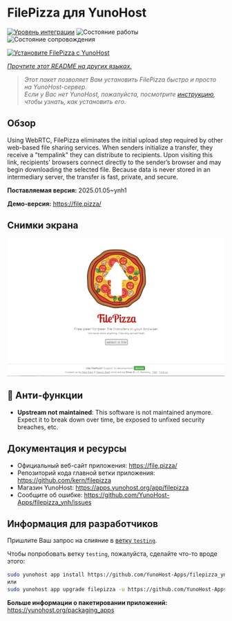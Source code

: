 <!--
Важно: этот README был автоматически сгенерирован <https://github.com/YunoHost/apps/tree/master/tools/readme_generator>
Он НЕ ДОЛЖЕН редактироваться вручную.
-->

# FilePizza для YunoHost

[![Уровень интеграции](https://apps.yunohost.org/badge/integration/filepizza)](https://ci-apps.yunohost.org/ci/apps/filepizza/)
![Состояние работы](https://apps.yunohost.org/badge/state/filepizza)
![Состояние сопровождения](https://apps.yunohost.org/badge/maintained/filepizza)

[![Установите FilePizza с YunoHost](https://install-app.yunohost.org/install-with-yunohost.svg)](https://install-app.yunohost.org/?app=filepizza)

*[Прочтите этот README на других языках.](./ALL_README.md)*

> *Этот пакет позволяет Вам установить FilePizza быстро и просто на YunoHost-сервер.*  
> *Если у Вас нет YunoHost, пожалуйста, посмотрите [инструкцию](https://yunohost.org/install), чтобы узнать, как установить его.*

## Обзор

Using WebRTC, FilePizza eliminates the initial upload step required by other web-based file sharing services. When senders initialize a transfer, they receive a "tempalink" they can distribute to recipients. Upon visiting this link, recipients' browsers connect directly to the sender’s browser and may begin downloading the selected file. Because data is never stored in an intermediary server, the transfer is fast, private, and secure.

**Поставляемая версия:** 2025.01.05~ynh1

**Демо-версия:** <https://file.pizza/>

## Снимки экрана

![Снимок экрана FilePizza](./doc/screenshots/screenshot.png)

## :red_circle: Анти-функции

- **Upstream not maintained**: This software is not maintained anymore. Expect it to break down over time, be exposed to unfixed security breaches, etc.

## Документация и ресурсы

- Официальный веб-сайт приложения: <https://file.pizza/>
- Репозиторий кода главной ветки приложения: <https://github.com/kern/filepizza>
- Магазин YunoHost: <https://apps.yunohost.org/app/filepizza>
- Сообщите об ошибке: <https://github.com/YunoHost-Apps/filepizza_ynh/issues>

## Информация для разработчиков

Пришлите Ваш запрос на слияние в [ветку `testing`](https://github.com/YunoHost-Apps/filepizza_ynh/tree/testing).

Чтобы попробовать ветку `testing`, пожалуйста, сделайте что-то вроде этого:

```bash
sudo yunohost app install https://github.com/YunoHost-Apps/filepizza_ynh/tree/testing --debug
или
sudo yunohost app upgrade filepizza -u https://github.com/YunoHost-Apps/filepizza_ynh/tree/testing --debug
```

**Больше информации о пакетировании приложений:** <https://yunohost.org/packaging_apps>
